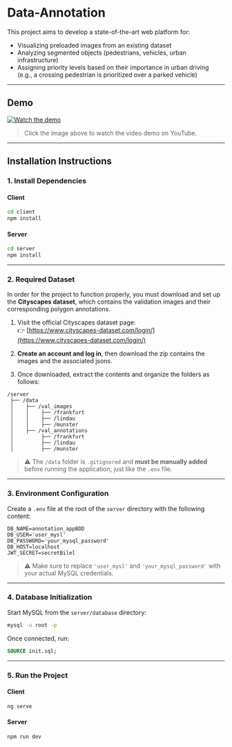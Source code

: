 # Data-Annotation

This project aims to develop a state-of-the-art web platform for:  
- Visualizing preloaded images from an existing dataset  
- Analyzing segmented objects (pedestrians, vehicles, urban infrastructure)  
- Assigning priority levels based on their importance in urban driving  
  (e.g., a crossing pedestrian is prioritized over a parked vehicle)

---

## Demo

[![Watch the demo](https://img.youtube.com/vi/3RvI-yErNiI/hqdefault.jpg)](https://www.youtube.com/watch?v=3RvI-yErNiI)

> Click the image above to watch the video demo on YouTube.

---

## Installation Instructions

### 1. Install Dependencies

#### Client
```bash
cd client
npm install
```

#### Server
```bash
cd server
npm install
```

---

### 2. Required Dataset

In order for the project to function properly, you must download and set up the **Cityscapes dataset**, which contains the validation images and their corresponding polygon annotations.

1. Visit the official Cityscapes dataset page:  
   👉 [https://www.cityscapes-dataset.com/login/](https://www.cityscapes-dataset.com/login/)

2. **Create an account and log in**, then download the zip contains the images and the associated jsons.

3. Once downloaded, extract the contents and organize the folders as follows:

```
/server
 ├── /data
 │    ├── /val_images
 │    │    ├── /frankfurt
 │    │    ├── /lindau
 │    │    ├── /munster
 │    ├── /val_annotations
 │         ├── /frankfurt
 │         ├── /lindau
 │         ├── /munster
```

> ⚠️ The `/data` folder is `.gitignored` and **must be manually added** before running the application, just like the `.env` file.

---

### 3. Environment Configuration

Create a `.env` file at the root of the `server` directory with the following content:

```
DB_NAME=annotation_appBDD
DB_USER='user_mysl'
DB_PASSWORD='your_mysql_password'
DB_HOST=localhost
JWT_SECRET=secretBilel
```

> ⚠️ Make sure to replace `'user_mysl'` and `'your_mysql_password'` with your actual MySQL credentials.

---

### 4. Database Initialization

Start MySQL from the `server/database` directory:

```bash
mysql -u root -p
```

Once connected, run:

```sql
SOURCE init.sql;
```

---

### 5. Run the Project

#### Client
```bash
ng serve
```

#### Server
```bash
npm run dev
```
